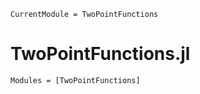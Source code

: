 ```@meta
CurrentModule = TwoPointFunctions
```

# TwoPointFunctions.jl

```@autodocs
Modules = [TwoPointFunctions]
```